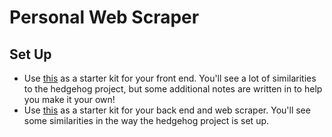 # Personal Web Scraper

## Set Up
- Use [this](https://github.com/ameseee/personal-scraper-fe) as a starter kit for your front end. You'll see a lot of similarities to the hedgehog project, but some additional notes are written in to help you make it your own!
- Use [this]() as a starter kit for your back end and web scraper. You'll see some similarities in the way the hedgehog project is set up.
